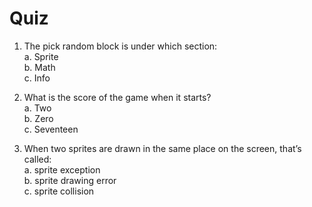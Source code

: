 # Quiz
1. The pick random block is under which section:\
a. Sprite\
b. Math\
c. Info

1. What is the score of the game when it starts?\
a. Two\
b. Zero\
c. Seventeen

1. When two sprites are drawn in the same place on the screen, that’s called:\
a. sprite exception\
b. sprite drawing error\
c. sprite collision
